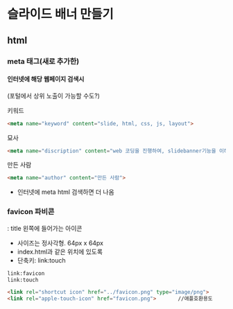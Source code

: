 # 슬라이드 배너 만들기

## html

### meta 태그(새로 추가한)

#### 인터넷에 해당 웹페이지 검색시

(포털에서 상위 노출이 가능할 수도?)

키워드

```html
<meta name="keyword" content="slide, html, css, js, layout">
```

묘사

```html
<meta name="discription" content="web 코딩을 진행하여, slidebanner기능을 이해할 수 있다.">
```

만든 사람

```html
<meta name="author" content="만든 사람">
```

*  인터넷에 meta  html 검색하면 더 나옴



### favicon 파비콘

: title 왼쪽에 들어가는 아이콘

- 사이즈는 정사각형. 64px x 64px
- index.html과 같은 위치에 있도록
- 단축키:  link:touch

```html
link:favicon
link:touch

<link rel="shortcut icon" href="../favicon.png" type="image/png">
<link rel="apple-touch-icon" href="favicon.png">       //애플호환용도
```



